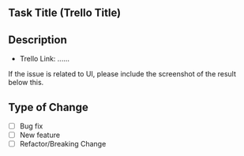 ## Task Title (Trello Title)

## Description

- Trello Link: ......

If the issue is related to UI, please include the screenshot of the result below this.

## Type of Change

- [ ] Bug fix
- [ ] New feature
- [ ] Refactor/Breaking Change
